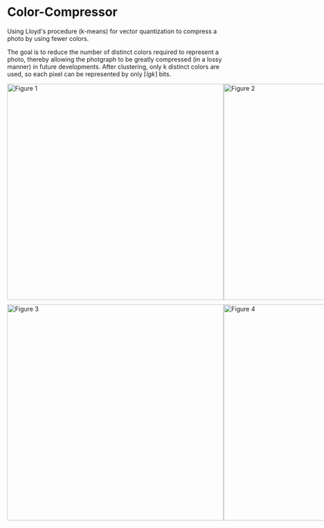 # Color-Compressor
Using Lloyd's procedure (k-means) for vector quantization to compress a photo by using fewer colors.

The goal is to reduce the number of distinct colors required to represent a photo, thereby allowing the photgraph to be greatly compressed (in a lossy manner) in future developments. 
After clustering, only k distinct colors are used, so each pixel can be represented by only $\lceil lg \textit{k} \rceil$ bits.

<div style="display: flex; justify-content: space-around; margin-bottom: 10px;">
  <img src="https://github.com/user-attachments/assets/daace162-8634-468d-bcef-ae9d8fdc9773" alt="Figure 1" width="500"/>
  <img src="https://github.com/user-attachments/assets/a5f8e1e3-fa3e-4aac-bb05-b2c1a096a36b" alt="Figure 2" width="500"/>
</div>
<div style="display: flex; justify-content: space-around;">
  <img src="https://github.com/user-attachments/assets/a639e9a0-30e0-4a1c-8569-c04eb005de82" alt="Figure 3" width="500"/>
  <img src="https://github.com/user-attachments/assets/acc5582c-0ca0-479f-ba24-012717e69dab" alt="Figure 4" width="500"/>
</div>
